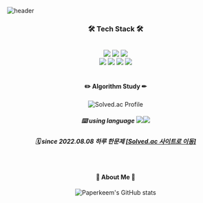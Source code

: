 ![header](https://capsule-render.vercel.app/api?type=Waving&color=gradient&customColorList=19&height=300&section=header&text=Code%20in%20paper%20📄&fontSize=90)
<div align="center">

### 🛠 Tech Stack 🛠

<br>  
<img src="https://img.shields.io/badge/JavaScript-F7DF1E?style=for-the-badge&logo=React&logoColor=white">
<img src="https://img.shields.io/badge/TypeScript-3178C6?style=for-the-badge&logo=React&logoColor=white">
<img src="https://img.shields.io/badge/React-61DAFB?style=for-the-badge&logo=React&logoColor=white">
<br>
<img src="https://img.shields.io/badge/ReactQuery-FF4154?style=for-the-badge&logo=ReactQuery&logoColor=white">
<img src="https://img.shields.io/badge/Redux-764ABC?style=for-the-badge&logo=Redux&logoColor=white">
<img src="https://img.shields.io/badge/Tailwind-06B6D4?style=for-the-badge&logo=Tailwind-CSS&logoColor=white">
<img src="https://img.shields.io/badge/styledComponents-DB7093?style=for-the-badge&logo=styled-components&logoColor=white">
<br>
<br>

#### ✏️ Algorithm Study ✏

![Solved.ac Profile](http://mazassumnida.wtf/api/generate_badge?boj=ahharlawhddl)
<br>

##### ⌨️ using language <img src="https://img.shields.io/badge/JavaScript-F7DF1E?style=for-the-badge&logo=React&logoColor=white"><img src="https://img.shields.io/badge/Python-3776AB?style=for-the-badge&logo=Python&logoColor=white">
  
##### 🗓 since 2022.08.08 하루 한문제 [[Solved.ac 사이트로 이동]](https://solved.ac/ahharlawhddl)
<br>

#### 📃 About Me 📃
  
![Paperkeem's GitHub stats](https://github-readme-stats.vercel.app/api?username=Paperkeem&show_icons=true&theme=dracula)
</div>
